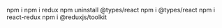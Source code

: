 npm i
npm i redux
npm uninstall @types/react
npm i @types/react
npm i react-redux
npm i @reduxjs/toolkit
